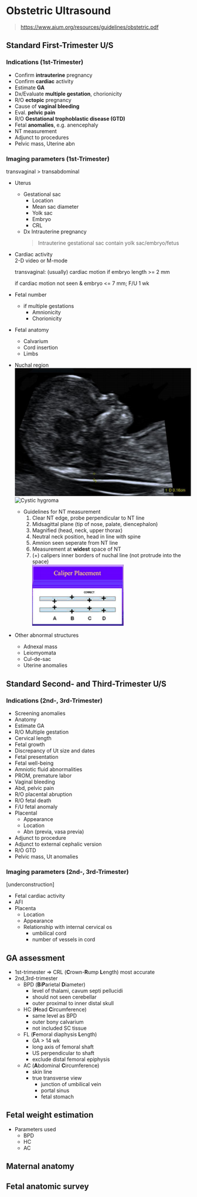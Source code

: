 # Obstetric Ultrasound

> <https://www.aium.org/resources/guidelines/obstetric.pdf>

## Standard First-Trimester U/S

### Indications (1st-Trimester)

- Confirm **intrauterine** pregnancy
- Confirm **cardiac** activity
- Estimate **GA**
- Dx/Evaluate **multiple gestation**, chorionicity
- R/O **ectopic** pregnancy
- Cause of **vaginal bleeding**
- Eval. **pelvic pain**
- R/O **Gestational trophoblastic disease (GTD)**
- Fetal **anomalies**, e.g. anencephaly
- NT measurement
- Adjunct to procedures
- Pelvic mass, Uterine abn

### Imaging parameters (1st-Trimester)

transvaginal > transabdominal

- Uterus
  - Gestational sac
    - Location
    - Mean sac diameter
    - Yolk sac
    - Embryo
    - CRL
  - Dx Intrauterine pregnancy
    > Intrauterine gestational sac contain yolk sac/embryo/fetus
- Cardiac activity  
  2-D video or M-mode

  transvaginal: (usually) cardiac motion if embryo length >= 2 mm

  if cardiac motion not seen & embryo <= 7 mm; F/U 1 wk
- Fetal number
  - if multiple gestations
    - Amnionicity
    - Chorionicity
- Fetal anatomy
  - Calvarium
  - Cord insertion
  - Limbs
- Nuchal region  
  ![NT measurement](images/NT-measurement.png)
  ![Cystic hygroma](https://www.researchgate.net/profile/Hueseyin_Oezcan2/publication/321829435/figure/fig2/AS:623947355807757@1525772050982/Ultrasound-image-of-a-septated-cystic-hygroma-which-demonstrates-the-mid-sagittal.png)
  - Guidelines for NT measurement
    1. Clear NT edge, probe perpendicular to NT line
    2. Midsagittal plane (tip of nose, palate, diencephalon)
    3. Magnified (head, neck, upper thorax)
    4. Neutral neck position, head in line with spine
    5. Amnion seen seperate from NT line
    6. Measurement at **widest** space of NT
    7. (+) calipers inner borders of nuchal line (not protrude into the space)  
      ![Caliper placement](images/NT-caliper.png)
- Other abnormal structures
  - Adnexal mass
  - Leiomyomata
  - Cul-de-sac
  - Uterine anomalies

## Standard Second- and Third-Trimester U/S

### Indications (2nd-, 3rd-Trimester)

- Screening anomalies
- Anatomy
- Estimate GA
- R/O Multiple gestation
- Cervical length
- Fetal growth
- Discrepancy of Ut size and dates
- Fetal presentation
- Fetal well-being
- Amniotic fluid abnormalities
- PROM, premature labor
- Vaginal bleeding
- Abd, pelvic pain
- R/O placental abruption
- R/O fetal death
- F/U fetal anomaly
- Placental
  - Appearance
  - Location
  - Abn (previa, vasa previa)
- Adjunct to procedure
- Adjunct to external cephalic version
- R/O GTD
- Pelvic mass, Ut anomalies

### Imaging parameters (2nd-, 3rd-Trimester)

[underconstruction]

- Fetal cardiac activity
- AFI
- Placenta
  - Location
  - Appearance
  - Relationship with internal cervical os
    - umbilical cord
    - number of vessels in cord

## GA assessment

- 1st-trimester => CRL (**C**rown-**R**ump **L**ength) most accurate
- 2nd,3rd-trimester
  - BPD (**B**i**P**arietal **D**iameter)
    - level of thalami, cavum septi pellucidi
    - should not seen cerebellar
    - outer proximal to inner distal skull
  - HC (**H**ead **C**ircumference)
    - same level as BPD
    - outer bony calvarium
    - not included SC tissue
  - FL (**F**emoral diaphysis **L**ength)
    - GA > 14 wk
    - long axis of femoral shaft
    - US perpendicular to shaft
    - exclude distal femoral epiphysis
  - AC (**A**bdominal **C**ircumference)
    - skin line
    - true transverse view
      - junction of umbilical vein
      - portal sinus
      - fetal stomach

## Fetal weight estimation

- Parameters used
  - BPD
  - HC
  - AC
  
## Maternal anatomy

## Fetal anatomic survey
